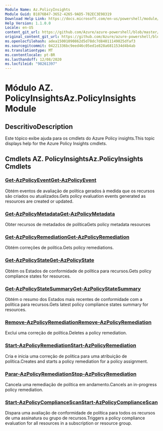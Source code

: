 ```yaml
---
Module Name: Az.PolicyInsights
Module Guid: B1876B47-3652-4265-9AD5-782EC3E98319
Download Help Link: https://docs.microsoft.com/en-us/powershell/module/az.policyinsights
Help Version: 1.1.0.0
Locale: en-US
content_git_url: https://github.com/Azure/azure-powershell/blob/master/src/PolicyInsights/PolicyInsights/help/Az.PolicyInsights.md
original_content_git_url: https://github.com/Azure/azure-powershell/blob/master/src/PolicyInsights/PolicyInsights/help/Az.PolicyInsights.md
ms.openlocfilehash: adea15001090862d5d78dc7d84011149025dfaf3
ms.sourcegitcommit: 04221336bc9eed46c05ed1e828a6811534d4b4ab
ms.translationtype: MT
ms.contentlocale: pt-BR
ms.lasthandoff: 12/08/2020
ms.locfileid: "98261397"
---
```

# <span data-ttu-id="fd3df-101">Módulo AZ. PolicyInsights</span><span class="sxs-lookup"><span data-stu-id="fd3df-101">Az.PolicyInsights Module</span></span>
## <span data-ttu-id="fd3df-102">Descritivo</span><span class="sxs-lookup"><span data-stu-id="fd3df-102">Description</span></span>
<span data-ttu-id="fd3df-103">Este tópico exibe ajuda para os cmdlets do Azure Policy insights.</span><span class="sxs-lookup"><span data-stu-id="fd3df-103">This topic displays help for the Azure Policy Insights cmdlets.</span></span>

## <span data-ttu-id="fd3df-104">Cmdlets AZ. PolicyInsights</span><span class="sxs-lookup"><span data-stu-id="fd3df-104">Az.PolicyInsights Cmdlets</span></span>
### [<span data-ttu-id="fd3df-105">Get-AzPolicyEvent</span><span class="sxs-lookup"><span data-stu-id="fd3df-105">Get-AzPolicyEvent</span></span>](Get-AzPolicyEvent.md)
<span data-ttu-id="fd3df-106">Obtém eventos de avaliação de política gerados à medida que os recursos são criados ou atualizados.</span><span class="sxs-lookup"><span data-stu-id="fd3df-106">Gets policy evaluation events generated as resources are created or updated.</span></span>

### [<span data-ttu-id="fd3df-107">Get-AzPolicyMetadata</span><span class="sxs-lookup"><span data-stu-id="fd3df-107">Get-AzPolicyMetadata</span></span>](Get-AzPolicyMetadata.md)
<span data-ttu-id="fd3df-108">Obter recursos de metadados de política</span><span class="sxs-lookup"><span data-stu-id="fd3df-108">Gets policy metadata resources</span></span>

### [<span data-ttu-id="fd3df-109">Get-AzPolicyRemediation</span><span class="sxs-lookup"><span data-stu-id="fd3df-109">Get-AzPolicyRemediation</span></span>](Get-AzPolicyRemediation.md)
<span data-ttu-id="fd3df-110">Obtém correções de política.</span><span class="sxs-lookup"><span data-stu-id="fd3df-110">Gets policy remediations.</span></span>

### [<span data-ttu-id="fd3df-111">Get-AzPolicyState</span><span class="sxs-lookup"><span data-stu-id="fd3df-111">Get-AzPolicyState</span></span>](Get-AzPolicyState.md)
<span data-ttu-id="fd3df-112">Obtém os Estados de conformidade de política para recursos.</span><span class="sxs-lookup"><span data-stu-id="fd3df-112">Gets policy compliance states for resources.</span></span>

### [<span data-ttu-id="fd3df-113">Get-AzPolicyStateSummary</span><span class="sxs-lookup"><span data-stu-id="fd3df-113">Get-AzPolicyStateSummary</span></span>](Get-AzPolicyStateSummary.md)
<span data-ttu-id="fd3df-114">Obtém o resumo dos Estados mais recentes de conformidade com a política para recursos.</span><span class="sxs-lookup"><span data-stu-id="fd3df-114">Gets latest policy compliance states summary for resources.</span></span>

### [<span data-ttu-id="fd3df-115">Remove-AzPolicyRemediation</span><span class="sxs-lookup"><span data-stu-id="fd3df-115">Remove-AzPolicyRemediation</span></span>](Remove-AzPolicyRemediation.md)
<span data-ttu-id="fd3df-116">Exclui uma correção de política.</span><span class="sxs-lookup"><span data-stu-id="fd3df-116">Deletes a policy remediation.</span></span>

### [<span data-ttu-id="fd3df-117">Start-AzPolicyRemediation</span><span class="sxs-lookup"><span data-stu-id="fd3df-117">Start-AzPolicyRemediation</span></span>](Start-AzPolicyRemediation.md)
<span data-ttu-id="fd3df-118">Cria e inicia uma correção de política para uma atribuição de política.</span><span class="sxs-lookup"><span data-stu-id="fd3df-118">Creates and starts a policy remediation for a policy assignment.</span></span>

### [<span data-ttu-id="fd3df-119">Parar-AzPolicyRemediation</span><span class="sxs-lookup"><span data-stu-id="fd3df-119">Stop-AzPolicyRemediation</span></span>](Stop-AzPolicyRemediation.md)
<span data-ttu-id="fd3df-120">Cancela uma remediação de política em andamento.</span><span class="sxs-lookup"><span data-stu-id="fd3df-120">Cancels an in-progress policy remediation.</span></span>

### [<span data-ttu-id="fd3df-121">Start-AzPolicyComplianceScan</span><span class="sxs-lookup"><span data-stu-id="fd3df-121">Start-AzPolicyComplianceScan</span></span>](Start-AzPolicyComplianceScan.md)
<span data-ttu-id="fd3df-122">Dispara uma avaliação de conformidade de política para todos os recursos de uma assinatura ou grupo de recursos.</span><span class="sxs-lookup"><span data-stu-id="fd3df-122">Triggers a policy compliance evaluation for all resources in a subscription or resource group.</span></span>


